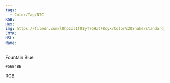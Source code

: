 ```yaml
---
tags:
  - Color/Tag/NTC
RGB:
Hex:
img: https://filedn.com/l0hpzxl1f01yT7GHxtF8cyk/Color%20Snake/standard_csv_to_svg/%23/56B4BE.svg
CMYK:
HSL:
Name:
---
```

Fountain Blue
```palette
#56B4BE
```
RGB
